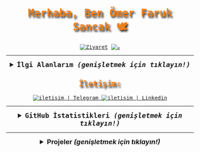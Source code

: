 <samp>
  <h1 align="center" style="color:#EF7F1A; text-shadow: 3px 4px 4px #2B2A29;">Merhaba, Ben Ömer Faruk Sancak 🕊</h1>

  <p align="center">
    <a href="https://github.com/keyiflerolsun"><img src="https://visitor-badge.laobi.icu/badge?page_id=keyiflerolsun&left_text=Ziyaret%C3%A7i%20Say%C4%B1s%C4%B1" alt="Ziyaret"></a>
    <a href="https://KekikAkademi.org/Kahve" target="_blank"><img src="https://img.shields.io/badge/%E2%98%95%EF%B8%8F-Kahve%20Ismarla-ffdd00" title="☕️"></a>
  </p>

---

  <details align="center">
    <summary style="font-weight: bold; font-size: 18px">
      <b>İlgi Alanlarım</b>
      <i>(genişletmek için tıklayın!)</i>
    </summary>
    <br/>
  
  ![Manjaro](https://img.shields.io/badge/manjaro-cD1?style=for-the-badge&logo=manjaro&logoColor=EF7F1A&color=2B2A29)
  ![Python](https://img.shields.io/badge/python-cD1?style=for-the-badge&logo=python&logoColor=EF7F1A&color=2B2A29)
  ![Telegram](https://img.shields.io/badge/Telegram-cD1?style=for-the-badge&logo=telegram&logoColor=EF7F1A&color=2B2A29)
  ![Flask](https://img.shields.io/badge/flask-cD1?style=for-the-badge&logo=flask&logoColor=EF7F1A&color=2B2A29)
  ![Docker](https://img.shields.io/badge/docker-cD1?style=for-the-badge&logo=docker&logoColor=EF7F1A&color=2B2A29)
  ![MongoDB](https://img.shields.io/badge/mongodb-cD1?style=for-the-badge&logo=mongodb&logoColor=EF7F1A&color=2B2A29)
  ![RESTful](https://img.shields.io/badge/restful-cD1?style=for-the-badge&logo=postman&logoColor=EF7F1A&color=2B2A29)
  ![CloudFlare](https://img.shields.io/badge/cloudflare-cD1?style=for-the-badge&logo=cloudflare&logoColor=EF7F1A&color=2B2A29)
  ![Web3](https://img.shields.io/badge/Web3-cD1?style=for-the-badge&logo=web3dotjs&logoColor=EF7F1A&color=2B2A29)
  </details>

  <h2 align="center" style="color:#EF7F1A;text-shadow: 3px 4px 4px #2B2A29"> İletişim: </h2>

  <div align="center">
    <a href="https://t.me/keyiflerolsunDev"            target="_blank">
      <img alt="iletisim | Telegram" src="https://img.shields.io/badge/Telegram-cD1?style=for-the-badge&logo=telegram&logoColor=EF7F1A&color=2B2A29">
    </a>
    <a href="https://tr.linkedin.com/in/keyiflerolsun" target="_blank">
      <img alt="iletisim | Linkedin" src="https://img.shields.io/badge/linkedin-2B2A29.svg?style=for-the-badge&logo=linkedin&logoColor=EF7F1A">
    </a>
  </div>

  ---

  <details align="center">
    <summary style="font-weight: bold; font-size: 18px">
      <b>GitHub İstatistikleri</b>
      <i>(genişletmek için tıklayın!)</i>
    </summary>
    <br/>
  
  <img width="53%" alt="keyiflerolsun'un GitHub İstatistikleri" src="https://github-readme-stats.vercel.app/api?username=keyiflerolsun&show_icons=true&bg_color=2B2A29&icon_color=EF7F1A&text_color=FFF&title_color=EF7F1A&locale=tr"/>
  <img width="44%" alt="keyiflerolsun'un En Çok Kullandığı Diller" src="https://github-readme-stats.vercel.app/api/top-langs/?username=keyiflerolsun&layout=compact&bg_color=2B2A29&text_color=FFF&title_color=EF7F1A&locale=tr"/>

  </details>
</samp>


  ---


<details align="center">
    <summary style="font-weight: bold; font-size: 18px">
        <b>Projeler</b>
        <i>(genişletmek için tıklayın!)</i>
    </summary>

<a href="https://github.com/keyiflerolsun/KekikSpatula" target="_blank"><img height="150px" width="45%" alt="KekikSpatula" src="https://github-readme-stats.vercel.app/api/pin/?username=keyiflerolsun&repo=KekikSpatula&layout=compact&bg_color=2B2A29&text_color=FFF&title_color=EF7F1A&icon_color=EF7F1A&locale=tr"/></a> <a href="https://github.com/keyiflerolsun/pyHES" target="_blank"><img height="150px" width="45%" alt="pyHES" src="https://github-readme-stats.vercel.app/api/pin/?username=keyiflerolsun&repo=pyHES&layout=compact&bg_color=2B2A29&text_color=FFF&title_color=EF7F1A&icon_color=EF7F1A&locale=tr"/></a> <a href="https://github.com/keyiflerolsun/pyTrendyol" target="_blank"><img height="150px" width="45%" alt="pyTrendyol" src="https://github-readme-stats.vercel.app/api/pin/?username=keyiflerolsun&repo=pyTrendyol&layout=compact&bg_color=2B2A29&text_color=FFF&title_color=EF7F1A&icon_color=EF7F1A&locale=tr"/></a> <a href="https://github.com/keyiflerolsun/eFatura" target="_blank"><img height="150px" width="45%" alt="eFatura" src="https://github-readme-stats.vercel.app/api/pin/?username=keyiflerolsun&repo=eFatura&layout=compact&bg_color=2B2A29&text_color=FFF&title_color=EF7F1A&icon_color=EF7F1A&locale=tr"/></a> <a href="https://github.com/keyiflerolsun/BTKSorgu" target="_blank"><img height="150px" width="45%" alt="BTKSorgu" src="https://github-readme-stats.vercel.app/api/pin/?username=keyiflerolsun&repo=BTKSorgu&layout=compact&bg_color=2B2A29&text_color=FFF&title_color=EF7F1A&icon_color=EF7F1A&locale=tr"/></a> <a href="https://github.com/keyiflerolsun/A101AktuelRobot" target="_blank"><img height="150px" width="45%" alt="A101AktuelRobot" src="https://github-readme-stats.vercel.app/api/pin/?username=keyiflerolsun&repo=A101AktuelRobot&layout=compact&bg_color=2B2A29&text_color=FFF&title_color=EF7F1A&icon_color=EF7F1A&locale=tr"/></a> <a href="https://github.com/keyiflerolsun/InstantVeriAyiklayici" target="_blank"><img height="150px" width="45%" alt="InstantVeriAyiklayici" src="https://github-readme-stats.vercel.app/api/pin/?username=keyiflerolsun&repo=InstantVeriAyiklayici&layout=compact&bg_color=2B2A29&text_color=FFF&title_color=EF7F1A&icon_color=EF7F1A&locale=tr"/></a> <a href="https://github.com/keyiflerolsun/CentOS_Proxi" target="_blank"><img height="150px" width="45%" alt="CentOS_Proxi" src="https://github-readme-stats.vercel.app/api/pin/?username=keyiflerolsun&repo=CentOS_Proxi&layout=compact&bg_color=2B2A29&text_color=FFF&title_color=EF7F1A&icon_color=EF7F1A&locale=tr"/></a> <a href="https://github.com/keyiflerolsun/Risk-Yasak_Haritasi" target="_blank"><img height="150px" width="45%" alt="Risk-Yasak_Haritasi" src="https://github-readme-stats.vercel.app/api/pin/?username=keyiflerolsun&repo=Risk-Yasak_Haritasi&layout=compact&bg_color=2B2A29&text_color=FFF&title_color=EF7F1A&icon_color=EF7F1A&locale=tr"/></a> <a href="https://github.com/keyiflerolsun/SpotiTelegram" target="_blank"><img height="150px" width="45%" alt="SpotiTelegram" src="https://github-readme-stats.vercel.app/api/pin/?username=keyiflerolsun&repo=SpotiTelegram&layout=compact&bg_color=2B2A29&text_color=FFF&title_color=EF7F1A&icon_color=EF7F1A&locale=tr"/></a> <a href="https://github.com/keyiflerolsun/KekikSuser" target="_blank"><img height="150px" width="45%" alt="KekikSuser" src="https://github-readme-stats.vercel.app/api/pin/?username=keyiflerolsun&repo=KekikSuser&layout=compact&bg_color=2B2A29&text_color=FFF&title_color=EF7F1A&icon_color=EF7F1A&locale=tr"/></a> <a href="https://github.com/keyiflerolsun/.dotfiles" target="_blank"><img height="150px" width="45%" alt=".dotfiles" src="https://github-readme-stats.vercel.app/api/pin/?username=keyiflerolsun&repo=.dotfiles&layout=compact&bg_color=2B2A29&text_color=FFF&title_color=EF7F1A&icon_color=EF7F1A&locale=tr"/></a> <a href="https://github.com/keyiflerolsun/TRSehirler" target="_blank"><img height="150px" width="45%" alt="TRSehirler" src="https://github-readme-stats.vercel.app/api/pin/?username=keyiflerolsun&repo=TRSehirler&layout=compact&bg_color=2B2A29&text_color=FFF&title_color=EF7F1A&icon_color=EF7F1A&locale=tr"/></a> <a href="https://github.com/keyiflerolsun/KolektifAPI" target="_blank"><img height="150px" width="45%" alt="KolektifAPI" src="https://github-readme-stats.vercel.app/api/pin/?username=keyiflerolsun&repo=KolektifAPI&layout=compact&bg_color=2B2A29&text_color=FFF&title_color=EF7F1A&icon_color=EF7F1A&locale=tr"/></a> <a href="https://github.com/keyiflerolsun/keyifTk" target="_blank"><img height="150px" width="45%" alt="keyifTk" src="https://github-readme-stats.vercel.app/api/pin/?username=keyiflerolsun&repo=keyifTk&layout=compact&bg_color=2B2A29&text_color=FFF&title_color=EF7F1A&icon_color=EF7F1A&locale=tr"/></a> <a href="https://github.com/keyiflerolsun/IstihdamProje" target="_blank"><img height="150px" width="45%" alt="IstihdamProje" src="https://github-readme-stats.vercel.app/api/pin/?username=keyiflerolsun&repo=IstihdamProje&layout=compact&bg_color=2B2A29&text_color=FFF&title_color=EF7F1A&icon_color=EF7F1A&locale=tr"/></a> <a href="https://github.com/keyiflerolsun/docker-compose_Yenir_Mi" target="_blank"><img height="150px" width="45%" alt="docker-compose_Yenir_Mi" src="https://github-readme-stats.vercel.app/api/pin/?username=keyiflerolsun&repo=docker-compose_Yenir_Mi&layout=compact&bg_color=2B2A29&text_color=FFF&title_color=EF7F1A&icon_color=EF7F1A&locale=tr"/></a> <a href="https://github.com/keyiflerolsun/CocukJarvis" target="_blank"><img height="150px" width="45%" alt="CocukJarvis" src="https://github-readme-stats.vercel.app/api/pin/?username=keyiflerolsun&repo=CocukJarvis&layout=compact&bg_color=2B2A29&text_color=FFF&title_color=EF7F1A&icon_color=EF7F1A&locale=tr"/></a> <a href="https://github.com/keyiflerolsun/IPTV_YenirMi" target="_blank"><img height="150px" width="45%" alt="IPTV_YenirMi" src="https://github-readme-stats.vercel.app/api/pin/?username=keyiflerolsun&repo=IPTV_YenirMi&layout=compact&bg_color=2B2A29&text_color=FFF&title_color=EF7F1A&icon_color=EF7F1A&locale=tr"/></a> <a href="https://github.com/keyiflerolsun/SpotifyTakipci" target="_blank"><img height="150px" width="45%" alt="SpotifyTakipci" src="https://github-readme-stats.vercel.app/api/pin/?username=keyiflerolsun&repo=SpotifyTakipci&layout=compact&bg_color=2B2A29&text_color=FFF&title_color=EF7F1A&icon_color=EF7F1A&locale=tr"/></a> <a href="https://github.com/keyiflerolsun/Telegram-Telefon-Ayiklayici" target="_blank"><img height="150px" width="45%" alt="Telegram-Telefon-Ayiklayici" src="https://github-readme-stats.vercel.app/api/pin/?username=keyiflerolsun&repo=Telegram-Telefon-Ayiklayici&layout=compact&bg_color=2B2A29&text_color=FFF&title_color=EF7F1A&icon_color=EF7F1A&locale=tr"/></a> <a href="https://github.com/keyiflerolsun/eArsivPortal" target="_blank"><img height="150px" width="45%" alt="eArsivPortal" src="https://github-readme-stats.vercel.app/api/pin/?username=keyiflerolsun&repo=eArsivPortal&layout=compact&bg_color=2B2A29&text_color=FFF&title_color=EF7F1A&icon_color=EF7F1A&locale=tr"/></a> <a href="https://github.com/keyiflerolsun/Kekik" target="_blank"><img height="150px" width="45%" alt="Kekik" src="https://github-readme-stats.vercel.app/api/pin/?username=keyiflerolsun&repo=Kekik&layout=compact&bg_color=2B2A29&text_color=FFF&title_color=EF7F1A&icon_color=EF7F1A&locale=tr"/></a> <a href="https://github.com/keyiflerolsun/ntvHaber" target="_blank"><img height="150px" width="45%" alt="ntvHaber" src="https://github-readme-stats.vercel.app/api/pin/?username=keyiflerolsun&repo=ntvHaber&layout=compact&bg_color=2B2A29&text_color=FFF&title_color=EF7F1A&icon_color=EF7F1A&locale=tr"/></a> <a href="https://github.com/keyiflerolsun/KeeneticPy" target="_blank"><img height="150px" width="45%" alt="KeeneticPy" src="https://github-readme-stats.vercel.app/api/pin/?username=keyiflerolsun&repo=KeeneticPy&layout=compact&bg_color=2B2A29&text_color=FFF&title_color=EF7F1A&icon_color=EF7F1A&locale=tr"/></a> <a href="https://github.com/keyiflerolsun/KekikHava" target="_blank"><img height="150px" width="45%" alt="KekikHava" src="https://github-readme-stats.vercel.app/api/pin/?username=keyiflerolsun&repo=KekikHava&layout=compact&bg_color=2B2A29&text_color=FFF&title_color=EF7F1A&icon_color=EF7F1A&locale=tr"/></a> <a href="https://github.com/keyiflerolsun/InstaRehber" target="_blank"><img height="150px" width="45%" alt="InstaRehber" src="https://github-readme-stats.vercel.app/api/pin/?username=keyiflerolsun&repo=InstaRehber&layout=compact&bg_color=2B2A29&text_color=FFF&title_color=EF7F1A&icon_color=EF7F1A&locale=tr"/></a> <a href="https://github.com/keyiflerolsun/PlusAPI" target="_blank"><img height="150px" width="45%" alt="PlusAPI" src="https://github-readme-stats.vercel.app/api/pin/?username=keyiflerolsun&repo=PlusAPI&layout=compact&bg_color=2B2A29&text_color=FFF&title_color=EF7F1A&icon_color=EF7F1A&locale=tr"/></a> <a href="https://github.com/keyiflerolsun/pySistemEkrani" target="_blank"><img height="150px" width="45%" alt="pySistemEkrani" src="https://github-readme-stats.vercel.app/api/pin/?username=keyiflerolsun&repo=pySistemEkrani&layout=compact&bg_color=2B2A29&text_color=FFF&title_color=EF7F1A&icon_color=EF7F1A&locale=tr"/></a> 

[![Otomatik Profil Güncelleyici](https://github.com/keyiflerolsun/keyiflerolsun/actions/workflows/keyiflerolsun.yml/badge.svg)](https://github.com/keyiflerolsun/keyiflerolsun/actions/workflows/keyiflerolsun.yml)



Son Güncelleme: 22-08-2023 03:18:01
</details>